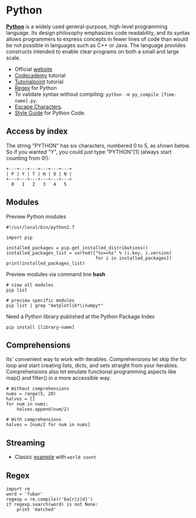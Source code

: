 # Python

[**Python**](https://www.python.org/) is a widely used general-purpose, high-level programming language. Its design philosophy emphasizes code readability, and its syntax allows programmers to express concepts in fewer lines of code than would be not possible in languages such as C++ or Java. The language provides constructs intended to enable clear programs on both a small and large scale.

- Official [website](https://www.python.org/)
- [Codecademy](https://www.codecademy.com/en/tracks/python) tutorial
- [Tutorialpoint](http://www.tutorialspoint.com/python/) tutorial
- [Regex](http://pythex.org/) for Python
- To validate syntax without compiling: `python -m py_compile [fime-name].py`.
- [Escape Characters](http://www.tutorialspoint.com/python/python_strings.htm).
- [Style Guide](https://www.python.org/dev/peps/pep-0008/) for Python Code.

## Access by index

The string "PYTHON" has six characters, numbered 0 to 5, as shown below. So if you wanted "Y", you could just type "PYTHON"[1] (always start counting from 0!):

    +---+---+---+---+---+---+
    | P | Y | T | H | O | N |
    +---+---+---+---+---+---+
      0   1   2   3   4   5

## Modules

Preview Python modules

    #!/usr/local/bin/python2.7

    import pip
    
    installed_packages = pip.get_installed_distributions()
    installed_packages_list = sorted(["%s==%s" % (i.key, i.version)
                                      for i in installed_packages])
    print(installed_packages_list)
    
Preview modules via command line **bash**
    
    # view all modules
    pip list
    
    # preview specific modules
    pip list | grep "matplotlib*\|numpy*"

Need a Python library published at the Python Package Index

    pip install [library-name]

## Comprehensions 

Its' convenient way to work with iterables. Comprehensions let skip the for loop and start creating lists, dicts, and sets straight from your iterables. Comprehensions also let emulate functional programming aspects like map() and filter() in a more accessible way.
    
    # Without comprehensions
    nums = range(5, 20)
    halves = []
    for num in nums:
        halves.append(num/2)
    
    # With comprehensions
    halves = [num/2 for num in nums]

## Streaming

- Classic [example](https://github.com/valerysamovich/engineering/tree/master/src/main/python/streaming) with `world count`

## Regex

    import re
    word = 'fubar'
    regexp = re.compile(r'ba[r|z|d]')
    if regexp.search(word) is not None:
        print 'matched'


